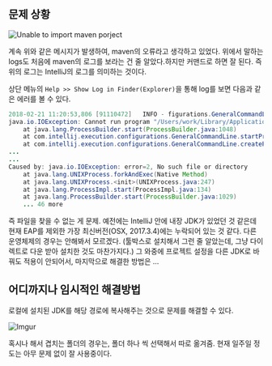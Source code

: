 ## 문제 상황
![Unable to import maven porject](https://i.imgur.com/5Hn516K.png)

계속 위와 같은 메시지가 발생하여, maven의 오류라고 생각하고 있었다. 위에서 말하는 logs도 처음에 maven의 로그를 보라는 건 줄 알았다.하지만 커맨드로 하면 잘 된다. 즉 위의 로그는 IntelliJ의 로그를 의미하는 것이다.

상단 메뉴의 `Help >> Show Log in Finder(Explorer)`을 통해 log를 보면 다음과 같은 에러를 볼 수 있다.
```java
2018-02-21 11:20:53,806 [91110472]   INFO - figurations.GeneralCommandLine - Cannot run program "/Users/work/Library/Application Support/JetBrains/Toolbox/apps/IDEA-U/ch-0/173.4548.28/IntelliJ IDEA.app/Contents/jdk/Contents/Home/bin/java" (in directory "/Users/work/Library/Application Support/JetBrains/Toolbox/apps/IDEA-U/ch-0/173.4548.28/IntelliJ IDEA.app/Contents/bin"): error=2, No such file or directory 
java.io.IOException: Cannot run program "/Users/work/Library/Application Support/JetBrains/Toolbox/apps/IDEA-U/ch-0/173.4548.28/IntelliJ IDEA.app/Contents/jdk/Contents/Home/bin/java" (in directory "/Users/work/Library/Application Support/JetBrains/Toolbox/apps/IDEA-U/ch-0/173.4548.28/IntelliJ IDEA.app/Contents/bin"): error=2, No such file or directory
	at java.lang.ProcessBuilder.start(ProcessBuilder.java:1048)
	at com.intellij.execution.configurations.GeneralCommandLine.startProcess(GeneralCommandLine.java:415)
	at com.intellij.execution.configurations.GeneralCommandLine.createProcess(GeneralCommandLine.java:382)
...
...
Caused by: java.io.IOException: error=2, No such file or directory
	at java.lang.UNIXProcess.forkAndExec(Native Method)
	at java.lang.UNIXProcess.<init>(UNIXProcess.java:247)
	at java.lang.ProcessImpl.start(ProcessImpl.java:134)
	at java.lang.ProcessBuilder.start(ProcessBuilder.java:1029)
	... 46 more

```
즉 파일을 찾을 수 없는 게 문제. 예전에는 IntelliJ 안에 내장 JDK가 있었던 것 같은데 현재 EAP를 제외한 가장 최신버전(OSX, 2017.3.4)에는 누락되어 있는 것 같다. 다른 운영체제의 경우는 안해봐서 모르겠다. (툴박스로 설치해서 그런 줄 알았는데, 그냥 다이렉트로 다운 받아 설치한 것도 마찬가지다.) 그 와중에 프로젝트 설정을 다른 JDK로 바꿔도 적용이 안되어서, 마지막으로 해결한 방법은 ...

## 어디까지나 임시적인 해결방법
로컬에 설치된 JDK를 해당 경로에 복사해주는 것으로 문제를 해결할 수 있다.

![Imgur](https://i.imgur.com/91qDNcA.png)

혹시나 해서 겹치는 폴더의 경우는, 폴더 하나 씩 선택해서 따로 옮겨줌. 현재 일주일 정도는 아무 문제 없이 잘 사용중이다.
